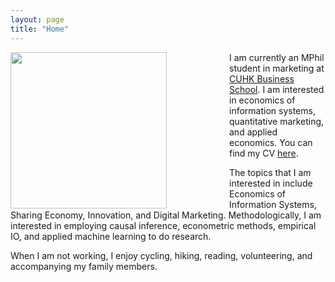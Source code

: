 ```yaml
---
layout: page
title: "Home"
---
```


<img src='assets/JingweiDaiPic3.jpg' style='float:left; width:250px; height:400 px; padding-right:100px'/>


I am currently an MPhil student in marketing at [CUHK Business School](https://www.bschool.cuhk.edu.hk/). I am interested in economics of information systems, quantitative marketing, and applied economics. You can find my CV [here](https://drive.google.com/file/d/1P2ohtDo4jH8DBWChhW9Xys2WQNjoBYWR/view?usp=sharing).

The topics that I am interested in include Economics of Information Systems, Sharing Economy, Innovation, and Digital Marketing. Methodologically, I am interested in employing causal inference, econometric methods, empirical IO, and applied machine learning to do research.

When I am not working, I enjoy cycling, hiking, reading, volunteering, and accompanying my family members.
